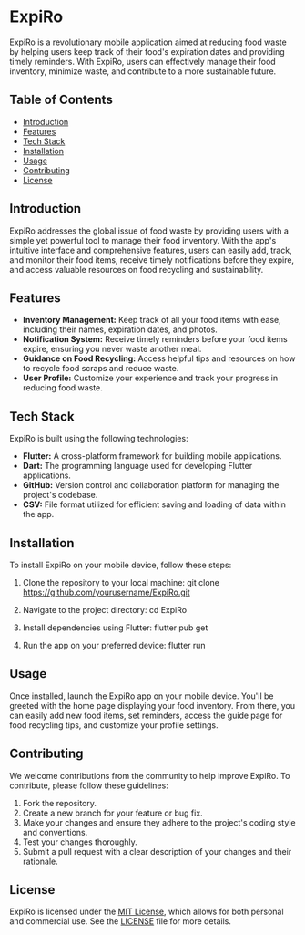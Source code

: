 # ExpiRo

ExpiRo is a revolutionary mobile application aimed at reducing food waste by helping users keep track of their food's expiration dates and providing timely reminders. With ExpiRo, users can effectively manage their food inventory, minimize waste, and contribute to a more sustainable future.

## Table of Contents

- [Introduction](#introduction)
- [Features](#features)
- [Tech Stack](#tech-stack)
- [Installation](#installation)
- [Usage](#usage)
- [Contributing](#contributing)
- [License](#license)

## Introduction

ExpiRo addresses the global issue of food waste by providing users with a simple yet powerful tool to manage their food inventory. With the app's intuitive interface and comprehensive features, users can easily add, track, and monitor their food items, receive timely notifications before they expire, and access valuable resources on food recycling and sustainability.

## Features

- **Inventory Management:** Keep track of all your food items with ease, including their names, expiration dates, and photos.
- **Notification System:** Receive timely reminders before your food items expire, ensuring you never waste another meal.
- **Guidance on Food Recycling:** Access helpful tips and resources on how to recycle food scraps and reduce waste.
- **User Profile:** Customize your experience and track your progress in reducing food waste.
  
## Tech Stack

ExpiRo is built using the following technologies:

- **Flutter:** A cross-platform framework for building mobile applications.
- **Dart:** The programming language used for developing Flutter applications.
- **GitHub:** Version control and collaboration platform for managing the project's codebase.
- **CSV:** File format utilized for efficient saving and loading of data within the app.

## Installation

To install ExpiRo on your mobile device, follow these steps:

1. Clone the repository to your local machine: git clone https://github.com/yourusername/ExpiRo.git

2. Navigate to the project directory: cd ExpiRo

3. Install dependencies using Flutter: flutter pub get
   
4. Run the app on your preferred device: flutter run
   
## Usage

Once installed, launch the ExpiRo app on your mobile device. You'll be greeted with the home page displaying your food inventory. From there, you can easily add new food items, set reminders, access the guide page for food recycling tips, and customize your profile settings.

## Contributing

We welcome contributions from the community to help improve ExpiRo. To contribute, please follow these guidelines:

1. Fork the repository.
2. Create a new branch for your feature or bug fix.
3. Make your changes and ensure they adhere to the project's coding style and conventions.
4. Test your changes thoroughly.
5. Submit a pull request with a clear description of your changes and their rationale.

## License

ExpiRo is licensed under the [MIT License](LICENSE), which allows for both personal and commercial use. See the [LICENSE](LICENSE) file for more details.



   

